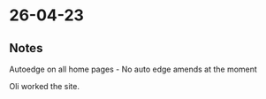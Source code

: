 # 26-04-23

## Notes
Autoedge on all home pages -
No auto edge amends at the moment

Oli worked the site.
